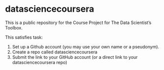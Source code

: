 # datasciencecoursera
This is a public repository for the Course Project for The Data Scientist’s Toolbox.

This satisfies task:

1. Set up a Github account (you may use your own name or a pseudonym).
2. Create a repo called datasciencecoursera
3. Submit the link to your GitHub account (or a direct link to your datasciencecoursera repo)
